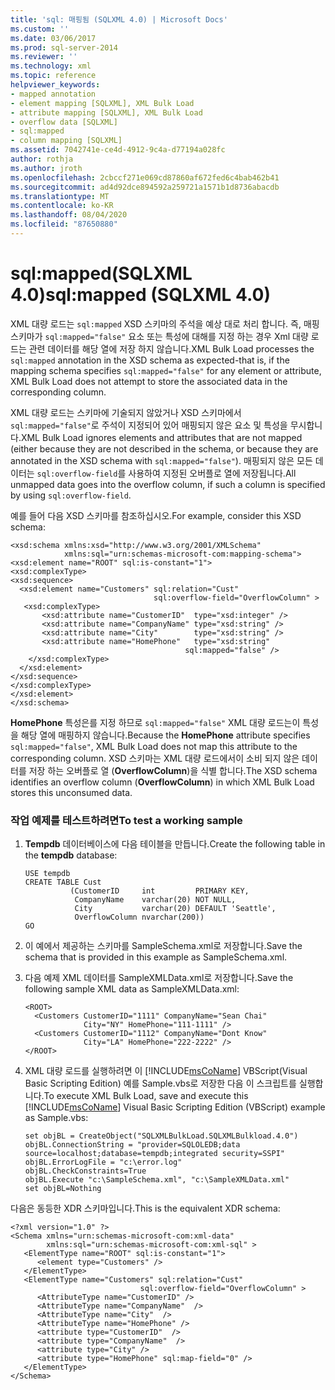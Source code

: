 ```yaml
---
title: 'sql: 매핑됨 (SQLXML 4.0) | Microsoft Docs'
ms.custom: ''
ms.date: 03/06/2017
ms.prod: sql-server-2014
ms.reviewer: ''
ms.technology: xml
ms.topic: reference
helpviewer_keywords:
- mapped annotation
- element mapping [SQLXML], XML Bulk Load
- attribute mapping [SQLXML], XML Bulk Load
- overflow data [SQLXML]
- sql:mapped
- column mapping [SQLXML]
ms.assetid: 7042741e-ce4d-4912-9c4a-d77194a028fc
author: rothja
ms.author: jroth
ms.openlocfilehash: 2cbccf271e069cd87860af672fed6c4bab462b41
ms.sourcegitcommit: ad4d92dce894592a259721a1571b1d8736abacdb
ms.translationtype: MT
ms.contentlocale: ko-KR
ms.lasthandoff: 08/04/2020
ms.locfileid: "87650880"
---
```

# <a name="sqlmapped-sqlxml-40"></a><span data-ttu-id="6b494-102">sql:mapped(SQLXML 4.0)</span><span class="sxs-lookup"><span data-stu-id="6b494-102">sql:mapped (SQLXML 4.0)</span></span>
  <span data-ttu-id="6b494-103">XML 대량 로드는 `sql:mapped` XSD 스키마의 주석을 예상 대로 처리 합니다. 즉, 매핑 스키마가 `sql:mapped="false"` 요소 또는 특성에 대해를 지정 하는 경우 Xml 대량 로드는 관련 데이터를 해당 열에 저장 하지 않습니다.</span><span class="sxs-lookup"><span data-stu-id="6b494-103">XML Bulk Load processes the `sql:mapped` annotation in the XSD schema as expected-that is, if the mapping schema specifies `sql:mapped="false"` for any element or attribute, XML Bulk Load does not attempt to store the associated data in the corresponding column.</span></span>  
  
 <span data-ttu-id="6b494-104">XML 대량 로드는 스키마에 기술되지 않았거나 XSD 스키마에서 `sql:mapped="false"`로 주석이 지정되어 있어 매핑되지 않은 요소 및 특성을 무시합니다.</span><span class="sxs-lookup"><span data-stu-id="6b494-104">XML Bulk Load ignores elements and attributes that are not mapped (either because they are not described in the schema, or because they are annotated in the XSD schema with `sql:mapped="false"`).</span></span> <span data-ttu-id="6b494-105">매핑되지 않은 모든 데이터는 `sql:overflow-field`를 사용하여 지정된 오버플로 열에 저장됩니다.</span><span class="sxs-lookup"><span data-stu-id="6b494-105">All unmapped data goes into the overflow column, if such a column is specified by using `sql:overflow-field`.</span></span>  
  
 <span data-ttu-id="6b494-106">예를 들어 다음 XSD 스키마를 참조하십시오.</span><span class="sxs-lookup"><span data-stu-id="6b494-106">For example, consider this XSD schema:</span></span>  
  
```  
<xsd:schema xmlns:xsd="http://www.w3.org/2001/XMLSchema"  
            xmlns:sql="urn:schemas-microsoft-com:mapping-schema">  
<xsd:element name="ROOT" sql:is-constant="1">  
<xsd:complexType>  
<xsd:sequence>  
  <xsd:element name="Customers" sql:relation="Cust"  
                                sql:overflow-field="OverflowColumn" >  
   <xsd:complexType>  
       <xsd:attribute name="CustomerID"  type="xsd:integer" />  
       <xsd:attribute name="CompanyName" type="xsd:string" />  
       <xsd:attribute name="City"        type="xsd:string" />  
       <xsd:attribute name="HomePhone"   type="xsd:string"   
                                       sql:mapped="false" />  
    </xsd:complexType>  
  </xsd:element>  
</xsd:sequence>  
</xsd:complexType>  
</xsd:element>  
</xsd:schema>  
```  
  
 <span data-ttu-id="6b494-107">**HomePhone** 특성은를 지정 하므로 `sql:mapped="false"` XML 대량 로드는이 특성을 해당 열에 매핑하지 않습니다.</span><span class="sxs-lookup"><span data-stu-id="6b494-107">Because the **HomePhone** attribute specifies `sql:mapped="false"`, XML Bulk Load does not map this attribute to the corresponding column.</span></span> <span data-ttu-id="6b494-108">XSD 스키마는 XML 대량 로드에서이 소비 되지 않은 데이터를 저장 하는 오버플로 열 (**OverflowColumn**)을 식별 합니다.</span><span class="sxs-lookup"><span data-stu-id="6b494-108">The XSD schema identifies an overflow column (**OverflowColumn**) in which XML Bulk Load stores this unconsumed data.</span></span>  
  
### <a name="to-test-a-working-sample"></a><span data-ttu-id="6b494-109">작업 예제를 테스트하려면</span><span class="sxs-lookup"><span data-stu-id="6b494-109">To test a working sample</span></span>  
  
1.  <span data-ttu-id="6b494-110">**Tempdb** 데이터베이스에 다음 테이블을 만듭니다.</span><span class="sxs-lookup"><span data-stu-id="6b494-110">Create the following table in the **tempdb** database:</span></span>  
  
    ```  
    USE tempdb  
    CREATE TABLE Cust  
              (CustomerID     int         PRIMARY KEY,  
               CompanyName    varchar(20) NOT NULL,  
               City           varchar(20) DEFAULT 'Seattle',  
               OverflowColumn nvarchar(200))  
    GO  
    ```  
  
2.  <span data-ttu-id="6b494-111">이 예에서 제공하는 스키마를 SampleSchema.xml로 저장합니다.</span><span class="sxs-lookup"><span data-stu-id="6b494-111">Save the schema that is provided in this example as SampleSchema.xml.</span></span>  
  
3.  <span data-ttu-id="6b494-112">다음 예제 XML 데이터를 SampleXMLData.xml로 저장합니다.</span><span class="sxs-lookup"><span data-stu-id="6b494-112">Save the following sample XML data as SampleXMLData.xml:</span></span>  
  
    ```  
    <ROOT>  
      <Customers CustomerID="1111" CompanyName="Sean Chai"   
                 City="NY" HomePhone="111-1111" />  
      <Customers CustomerID="1112" CompanyName="Dont Know"   
                 City="LA" HomePhone="222-2222" />  
    </ROOT>  
    ```  
  
4.  <span data-ttu-id="6b494-113">XML 대량 로드를 실행하려면 이 [!INCLUDE[msCoName](../../../includes/msconame-md.md)] VBScript(Visual Basic Scripting Edition) 예를 Sample.vbs로 저장한 다음 이 스크립트를 실행합니다.</span><span class="sxs-lookup"><span data-stu-id="6b494-113">To execute XML Bulk Load, save and execute this [!INCLUDE[msCoName](../../../includes/msconame-md.md)] Visual Basic Scripting Edition (VBScript) example as Sample.vbs:</span></span>  
  
    ```  
    set objBL = CreateObject("SQLXMLBulkLoad.SQLXMLBulkload.4.0")  
    objBL.ConnectionString = "provider=SQLOLEDB;data source=localhost;database=tempdb;integrated security=SSPI"  
    objBL.ErrorLogFile = "c:\error.log"  
    objBL.CheckConstraints=True  
    objBL.Execute "c:\SampleSchema.xml", "c:\SampleXMLData.xml"  
    set objBL=Nothing  
    ```  
  
 <span data-ttu-id="6b494-114">다음은 동등한 XDR 스키마입니다.</span><span class="sxs-lookup"><span data-stu-id="6b494-114">This is the equivalent XDR schema:</span></span>  
  
```  
<?xml version="1.0" ?>  
<Schema xmlns="urn:schemas-microsoft-com:xml-data"   
        xmlns:sql="urn:schemas-microsoft-com:xml-sql" >   
   <ElementType name="ROOT" sql:is-constant="1">  
      <element type="Customers" />  
   </ElementType>  
   <ElementType name="Customers" sql:relation="Cust"  
                             sql:overflow-field="OverflowColumn" >  
      <AttributeType name="CustomerID" />  
      <AttributeType name="CompanyName"  />  
      <AttributeType name="City"  />  
      <AttributeType name="HomePhone" />  
      <attribute type="CustomerID"  />  
      <attribute type="CompanyName"  />  
      <attribute type="City" />  
      <attribute type="HomePhone" sql:map-field="0" />  
   </ElementType>  
</Schema>  
```  
  
  

